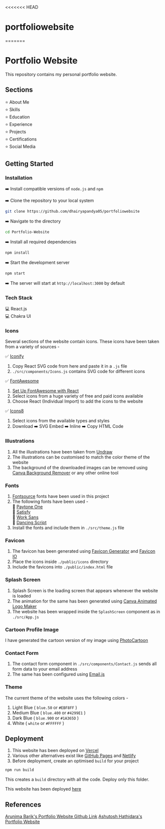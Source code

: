 <<<<<<< HEAD

# portfoliowebsite

=======

# Portfolio Website

This repository contains my personal portfolio website.

## Sections

⭐ About Me \
⭐ Skills \
⭐ Education \
⭐ Experience \
⭐ Projects \
⭐ Certifications \
⭐ Social Media

## Getting Started

### Installation

➡️ Install compatible versions of `node.js` and `npm`

➡️ Clone the repository to your local system

```bash
git clone https://github.com/dhairyapandya05/portfoliowebsite
```

➡️ Navigate to the directory

```bash
cd Portfolio-Website
```

➡️ Install all required dependencies

```bash
npm install
```

➡️ Start the development server

```bash
npm start
```

➡️ The server will start at `http://localhost:3000` by default

### Tech Stack

💻 React.js \
💻 Chakra UI

### Icons

Several sections of the website contain icons. These icons have been taken from a variety of sources -

✅ [Iconify](https://icon-sets.iconify.design/)

1. Copy React SVG code from here and paste it in a `.js` file
2. `./src/components/Icons.js` contains SVG code for different icons

✅ [FontAwesome](https://fontawesome.com/icons)

1. [Set Up FontAwesome with React](https://docs.fontawesome.com/web/use-with/react)
2. Select icons from a huge variety of free and paid icons available
3. Choose React (Individual Import) to add the icons to the website

✅ [Icons8](https://icons8.com/icons)

1. Select icons from the available types and styles
2. Download ➡️ SVG Embed ➡️ Inline ➡️ Copy HTML Code

### Illustrations

1. All the illustrations have been taken from [Undraw](https://undraw.co/illustrations)
2. The illustrations can be customised to match the color theme of the website
3. The background of the downloaded images can be removed using [Canva Background Remover](https://www.canva.com/features/background-remover/) or any other online tool

### Fonts

1. [Fontsource](https://fontsource.org/) fonts have been used in this project
2. The following fonts have been used - \
   🔸 [Paytone One](https://fontsource.org/fonts/paytone-one) \
   🔸 [Satisfy](https://fontsource.org/fonts/satisfy) \
   🔸 [Work Sans](https://fontsource.org/fonts/work-sans) \
   🔸 [Dancing Script](https://fontsource.org/fonts/dancing-script)
3. Install the fonts and include them in `./src/theme.js` file

### Favicon

1. The favicon has been generated using [Favicon Generator](https://www.favicon-generator.org/) and [Favicon IO](https://favicon.io/)
2. Place the icons inside `./public/icons` directory
3. Include the favicons into `./public/index.html` file

### Splash Screen

1. Splash Screen is the loading screen that appears whenever the website is loaded
2. The animation for the same has been generated using [Canva Animated Logo Maker](https://www.canva.com/create/logos/animated/)
3. The website has been wrapped inside the `SplashScreen` component as in `./src/App.js`

### Cartoon Profile Image

I have generated the cartoon version of my image using [PhotoCartoon](https://photocartoon.net/)

### Contact Form

1. The contact form component in `./src/components/Contact.js` sends all form data to your email address
2. The same has been configured using [Email.js](https://www.emailjs.com/)

### Theme

The current theme of the website uses the following colors -

1. Light Blue ( `blue.50` or `#EBF8FF` )
2. Medium Blue ( `blue.400` or `#4299E1` )
3. Dark Blue ( `blue.900` or `#1A365D` )
4. White ( `white` or `#FFFFFF` )

## Deployment

1. This website has been deployed on [Vercel](https://vercel.com/docs/deployments/overview)
2. Various other alternatives exist like [GitHub Pages](https://pages.github.com/) and [Netlify](https://www.netlify.com/)
3. Before deployment, create an optimised `build` for your project

```bash
npm run build
```

This creates a `build` directory with all the code. Deploy only this folder.

This website has been deployed [here](https://dhairyapandya.vercel.app/)

## References

[Arunima Barik's Portfolio Website Github Link](https://github.com/arunimabarik75/Portfolio-Website)
[Ashutosh Hathidara's Portfolio Website](https://ashutoshhathidara.com/)
